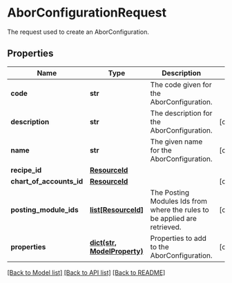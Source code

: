# AborConfigurationRequest

The request used to create an AborConfiguration.

## Properties
Name | Type | Description | Notes
------------ | ------------- | ------------- | -------------
**code** | **str** | The code given for the AborConfiguration. | 
**description** | **str** | The description for the AborConfiguration. | [optional] 
**name** | **str** | The given name for the AborConfiguration. | [optional] 
**recipe_id** | [**ResourceId**](ResourceId.md) |  | 
**chart_of_accounts_id** | [**ResourceId**](ResourceId.md) |  | [optional] 
**posting_module_ids** | [**list[ResourceId]**](ResourceId.md) | The Posting Modules Ids from where the rules to be applied are retrieved. | [optional] 
**properties** | [**dict(str, ModelProperty)**](ModelProperty.md) | Properties to add to the AborConfiguration. | [optional] 

[[Back to Model list]](../README.md#documentation-for-models) [[Back to API list]](../README.md#documentation-for-api-endpoints) [[Back to README]](../README.md)


